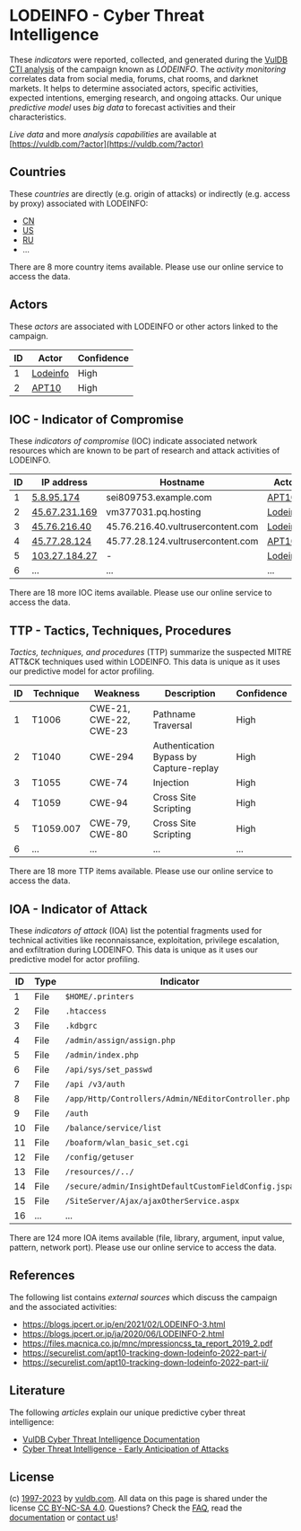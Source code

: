 # LODEINFO - Cyber Threat Intelligence

These _indicators_ were reported, collected, and generated during the [VulDB CTI analysis](https://vuldb.com/?kb.cti) of the campaign known as _LODEINFO_. The _activity monitoring_ correlates data from social media, forums, chat rooms, and darknet markets. It helps to determine associated actors, specific activities, expected intentions, emerging research, and ongoing attacks. Our unique _predictive model_ uses _big data_ to forecast activities and their characteristics.

_Live data_ and more _analysis capabilities_ are available at [https://vuldb.com/?actor](https://vuldb.com/?actor)

## Countries

These _countries_ are directly (e.g. origin of attacks) or indirectly (e.g. access by proxy) associated with LODEINFO:

* [CN](https://vuldb.com/?country.cn)
* [US](https://vuldb.com/?country.us)
* [RU](https://vuldb.com/?country.ru)
* ...

There are 8 more country items available. Please use our online service to access the data.

## Actors

These _actors_ are associated with LODEINFO or other actors linked to the campaign.

ID | Actor | Confidence
-- | ----- | ----------
1 | [Lodeinfo](https://vuldb.com/?actor.lodeinfo) | High
2 | [APT10](https://vuldb.com/?actor.apt10) | High

## IOC - Indicator of Compromise

These _indicators of compromise_ (IOC) indicate associated network resources which are known to be part of research and attack activities of LODEINFO.

ID | IP address | Hostname | Actor | Confidence
-- | ---------- | -------- | ----- | ----------
1 | [5.8.95.174](https://vuldb.com/?ip.5.8.95.174) | sei809753.example.com | [APT10](https://vuldb.com/?actor.apt10) | High
2 | [45.67.231.169](https://vuldb.com/?ip.45.67.231.169) | vm377031.pq.hosting | [Lodeinfo](https://vuldb.com/?actor.lodeinfo) | High
3 | [45.76.216.40](https://vuldb.com/?ip.45.76.216.40) | 45.76.216.40.vultrusercontent.com | [Lodeinfo](https://vuldb.com/?actor.lodeinfo) | High
4 | [45.77.28.124](https://vuldb.com/?ip.45.77.28.124) | 45.77.28.124.vultrusercontent.com | [APT10](https://vuldb.com/?actor.apt10) | High
5 | [103.27.184.27](https://vuldb.com/?ip.103.27.184.27) | - | [Lodeinfo](https://vuldb.com/?actor.lodeinfo) | High
6 | ... | ... | ... | ...

There are 18 more IOC items available. Please use our online service to access the data.

## TTP - Tactics, Techniques, Procedures

_Tactics, techniques, and procedures_ (TTP) summarize the suspected MITRE ATT&CK techniques used within LODEINFO. This data is unique as it uses our predictive model for actor profiling.

ID | Technique | Weakness | Description | Confidence
-- | --------- | -------- | ----------- | ----------
1 | T1006 | CWE-21, CWE-22, CWE-23 | Pathname Traversal | High
2 | T1040 | CWE-294 | Authentication Bypass by Capture-replay | High
3 | T1055 | CWE-74 | Injection | High
4 | T1059 | CWE-94 | Cross Site Scripting | High
5 | T1059.007 | CWE-79, CWE-80 | Cross Site Scripting | High
6 | ... | ... | ... | ...

There are 18 more TTP items available. Please use our online service to access the data.

## IOA - Indicator of Attack

These _indicators of attack_ (IOA) list the potential fragments used for technical activities like reconnaissance, exploitation, privilege escalation, and exfiltration during LODEINFO. This data is unique as it uses our predictive model for actor profiling.

ID | Type | Indicator | Confidence
-- | ---- | --------- | ----------
1 | File | `$HOME/.printers` | High
2 | File | `.htaccess` | Medium
3 | File | `.kdbgrc` | Low
4 | File | `/admin/assign/assign.php` | High
5 | File | `/admin/index.php` | High
6 | File | `/api/sys/set_passwd` | High
7 | File | `/api /v3/auth` | High
8 | File | `/app/Http/Controllers/Admin/NEditorController.php` | High
9 | File | `/auth` | Low
10 | File | `/balance/service/list` | High
11 | File | `/boaform/wlan_basic_set.cgi` | High
12 | File | `/config/getuser` | High
13 | File | `/resources//../` | High
14 | File | `/secure/admin/InsightDefaultCustomFieldConfig.jspa` | High
15 | File | `/SiteServer/Ajax/ajaxOtherService.aspx` | High
16 | ... | ... | ...

There are 124 more IOA items available (file, library, argument, input value, pattern, network port). Please use our online service to access the data.

## References

The following list contains _external sources_ which discuss the campaign and the associated activities:

* https://blogs.jpcert.or.jp/en/2021/02/LODEINFO-3.html
* https://blogs.jpcert.or.jp/ja/2020/06/LODEINFO-2.html
* https://files.macnica.co.jp/mnc/mpressioncss_ta_report_2019_2.pdf
* https://securelist.com/apt10-tracking-down-lodeinfo-2022-part-i/
* https://securelist.com/apt10-tracking-down-lodeinfo-2022-part-ii/

## Literature

The following _articles_ explain our unique predictive cyber threat intelligence:

* [VulDB Cyber Threat Intelligence Documentation](https://vuldb.com/?kb.cti)
* [Cyber Threat Intelligence - Early Anticipation of Attacks](https://www.scip.ch/en/?labs.20201022)

## License

(c) [1997-2023](https://vuldb.com/?kb.changelog) by [vuldb.com](https://vuldb.com/?kb.about). All data on this page is shared under the license [CC BY-NC-SA 4.0](https://creativecommons.org/licenses/by-nc-sa/4.0/). Questions? Check the [FAQ](https://vuldb.com/?kb.faq), read the [documentation](https://vuldb.com/?kb) or [contact us](https://vuldb.com/?contact)!
